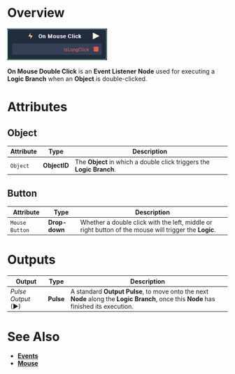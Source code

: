 # Overview

![The On Mouse Double Click Node.](../../../.gitbook/assets/node-on-mouse-click.png)

**On Mouse Double Click** is an **Event Listener** **Node** used for executing a **Logic Branch** when an **Object** is double-clicked.

# Attributes

## Object

|Attribute|Type|Description|
|---|---|---|
| `Object` | **ObjectID** | The **Object** in which a double click triggers the **Logic Branch**.|

## Button

|Attribute|Type|Description|
|---|---|---|
| `Mouse Button` | **Drop-down** | Whether a double click with the left, middle or right button of the mouse will trigger the **Logic**. |


# Outputs

|Output|Type|Description|
|---|---|---|
|*Pulse Output* (►)|**Pulse**|A standard **Output Pulse**, to move onto the next **Node** along the **Logic Branch**, once this **Node** has finished its execution.|

# See Also

* [**Events**](../README.md)
* [**Mouse**](README.md)

